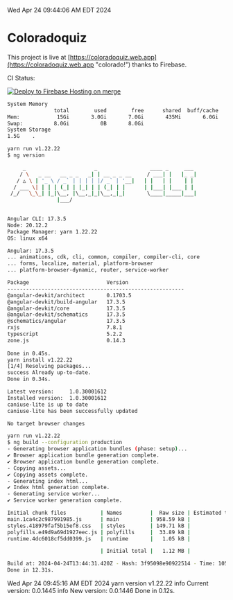 Wed Apr 24 09:44:06 AM EDT 2024

# Coloradoquiz


This project is live at [https://coloradoquiz.web.app](https://coloradoquiz.web.app "colorado!") thanks to Firebase.

CI Status: 

[![Deploy to Firebase Hosting on merge](https://github.com/teamkushal/coloradoquiz/actions/workflows/firebase-hosting-merge.yml/badge.svg)](https://github.com/teamkushal/coloradoquiz/actions/workflows/firebase-hosting-merge.yml)

```bash
System Memory
               total        used        free      shared  buff/cache   available
Mem:            15Gi       3.0Gi       7.0Gi       435Mi       6.0Gi        12Gi
Swap:          8.0Gi          0B       8.0Gi
System Storage
1.5G	.
```
```bash
yarn run v1.22.22
$ ng version

     _                      _                 ____ _     ___
    / \   _ __   __ _ _   _| | __ _ _ __     / ___| |   |_ _|
   / △ \ | '_ \ / _` | | | | |/ _` | '__|   | |   | |    | |
  / ___ \| | | | (_| | |_| | | (_| | |      | |___| |___ | |
 /_/   \_\_| |_|\__, |\__,_|_|\__,_|_|       \____|_____|___|
                |___/
    

Angular CLI: 17.3.5
Node: 20.12.2
Package Manager: yarn 1.22.22
OS: linux x64

Angular: 17.3.5
... animations, cdk, cli, common, compiler, compiler-cli, core
... forms, localize, material, platform-browser
... platform-browser-dynamic, router, service-worker

Package                         Version
---------------------------------------------------------
@angular-devkit/architect       0.1703.5
@angular-devkit/build-angular   17.3.5
@angular-devkit/core            17.3.5
@angular-devkit/schematics      17.3.5
@schematics/angular             17.3.5
rxjs                            7.8.1
typescript                      5.2.2
zone.js                         0.14.3
    
Done in 0.45s.
yarn install v1.22.22
[1/4] Resolving packages...
success Already up-to-date.
Done in 0.34s.
```
```bash
Latest version:     1.0.30001612
Installed version:  1.0.30001612
caniuse-lite is up to date
caniuse-lite has been successfully updated

No target browser changes
```
```bash
yarn run v1.22.22
$ ng build --configuration production
- Generating browser application bundles (phase: setup)...
✔ Browser application bundle generation complete.
✔ Browser application bundle generation complete.
- Copying assets...
✔ Copying assets complete.
- Generating index html...
✔ Index html generation complete.
- Generating service worker...
✔ Service worker generation complete.

Initial chunk files           | Names         |  Raw size | Estimated transfer size
main.1ca4c2c987991985.js      | main          | 958.59 kB |               189.89 kB
styles.418979faf5b15ef8.css   | styles        | 149.71 kB |                 9.29 kB
polyfills.e49d9a69d1927eec.js | polyfills     |  33.89 kB |                11.01 kB
runtime.4dc6018cf5dd0399.js   | runtime       |   1.05 kB |               595 bytes

                              | Initial total |   1.12 MB |               210.77 kB

Build at: 2024-04-24T13:44:31.420Z - Hash: 3f95098e90922514 - Time: 10561ms
Done in 12.31s.
```
Wed Apr 24 09:45:16 AM EDT 2024
yarn version v1.22.22
info Current version: 0.0.1445
info New version: 0.0.1446
Done in 0.12s.
